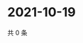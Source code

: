 # 2021-10-19

共 0 条

<!-- BEGIN WEIBO -->
<!-- 最后更新时间 Tue Oct 19 2021 10:26:26 GMT+0800 (China Standard Time) -->

<!-- END WEIBO -->
